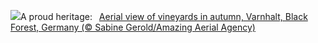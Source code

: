 ![](https://www.bing.com/th?id=OHR.VineyardsBlackForestFall_EN-GB0455898190_UHD.jpg&w=1000)A proud heritage:&nbsp;&ensp;[Aerial view of vineyards in autumn, Varnhalt, Black Forest, Germany (© Sabine Gerold/Amazing Aerial Agency)](https://www.bing.com/th?id=OHR.VineyardsBlackForestFall_EN-GB0455898190_UHD.jpg)
<br><br/>
